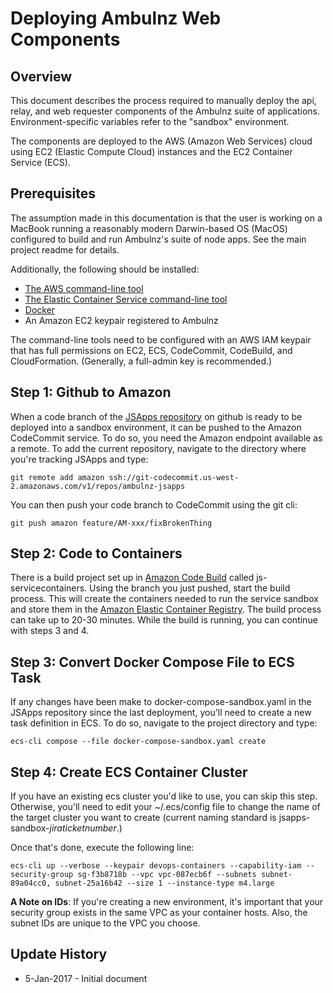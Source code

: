 # Deploying Ambulnz Web Components

## Overview

This document describes the process required to manually deploy the api, relay, and 
web requester components of the Ambulnz suite of applications. Environment-specific
variables refer to the "sandbox" environment.

The components are deployed to the AWS (Amazon Web Services) cloud using EC2 
(Elastic Compute Cloud) instances and the 
EC2 Container Service (ECS).

## Prerequisites
The assumption made in this documentation is that the user is working on a MacBook running a reasonably modern Darwin-based OS (MacOS) 
configured to build and run Ambulnz's suite of node apps. See the main project readme for details.
  
Additionally, the following should be installed:

* [The AWS command-line tool](http://docs.aws.amazon.com/cli/latest/userguide/installing.html)
* [The Elastic Container Service command-line tool](http://docs.aws.amazon.com/AmazonECS/latest/developerguide/ECS_CLI_installation.html)
* [Docker](https://docs.docker.com/docker-for-mac/)
* An Amazon EC2 keypair registered to Ambulnz

The command-line tools need to be configured with an AWS IAM keypair that has full permissions on EC2, ECS, CodeCommit, CodeBuild, and CloudFormation. (Generally, a full-admin key is recommended.)

## Step 1: Github to Amazon

When a code branch of the [JSApps repository](https://github.com/AmbulnzLLC/JSApps) on github is ready to be deployed into
a sandbox environment, it can be pushed to the Amazon CodeCommit service. To do so, you need the Amazon endpoint available as a remote. To add
the current repository, navigate to the directory where you're tracking JSApps and type:

```git remote add amazon ssh://git-codecommit.us-west-2.amazonaws.com/v1/repos/ambulnz-jsapps```

You can then push your code branch to CodeCommit using the git cli:

```git push amazon feature/AM-xxx/fixBrokenThing```

## Step 2: Code to Containers

There is a build project set up in [Amazon Code Build](https://us-west-2.console.aws.amazon.com/codebuild/home?region=us-west-2#/projects) called js-servicecontainers. Using the branch
you just pushed, start the build process. This will create the containers needed to run the service sandbox and store them in the [Amazon Elastic Container Registry](https://us-west-2.console.aws.amazon.com/ecs/home?region=us-west-2#/repositories).
The build process can take up to 20-30 minutes. While the build is running, you can continue with steps 3 and 4.

## Step 3: Convert Docker Compose File to ECS Task

If any changes have been make to docker-compose-sandbox.yaml in the JSApps repository since the last deployment, you'll need to create a new task definition in
 ECS. To do so, navigate to the project directory and type:
  
```ecs-cli compose --file docker-compose-sandbox.yaml create```

## Step 4: Create ECS Container Cluster

If you have an existing ecs cluster you'd like to use, you can skip this step. Otherwise,
you'll need to edit your ~/.ecs/config file to change the name of the target cluster you
want to create (current naming standard is jsapps-sandbox-*jiraticketnumber*.)

Once that's done, execute the following line:

```ecs-cli up --verbose --keypair devops-containers --capability-iam --security-group sg-f3b8718b --vpc vpc-087ecb6f --subnets subnet-89a04cc0, subnet-25a16b42 --size 1 --instance-type m4.large ```

**A Note on IDs**: If you're creating a new environment, it's important that your security
group exists in the same VPC as your container hosts. Also, the subnet IDs are unique to the VPC you choose.

## Update History
* 5-Jan-2017 - Initial document

